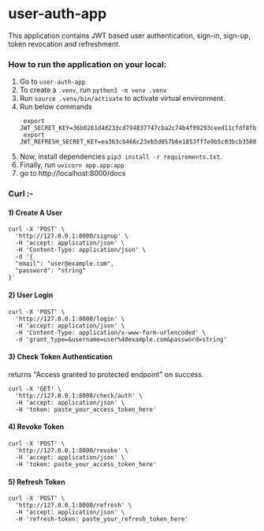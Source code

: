 # user-auth-app
This application contains JWT based user authentication, sign-in, sign-up, token revocation and refreshment.


### How to run the application on your local:
1. Go to ```user-auth-app```
2. To create a ```.venv```, run ```python3 -m venv .venv```
3. Run ```source .venv/bin/activate``` to activate virtual environment.
4. Run below commands
   ```
    export JWT_SECRET_KEY=36b0261d4d233cd794837747cba2c74b4f09293ceed11cfdf8fb1ea09dffaca9
    export JWT_REFRESH_SECRET_KEY=ea363cb466c23eb5d057b6e1853ff7e9b5c03bcb35805e36af86b22d451bf228
   ```
7. Now, install dependencies ```pip3 install -r requirements.txt```.
8. Finally, run ```uvicorn app.app:app```
9. go to http://localhost:8000/docs

### Curl :-

#### 1) Create A User
```
curl -X 'POST' \
  'http://127.0.0.1:8000/signup' \
  -H 'accept: application/json' \
  -H 'Content-Type: application/json' \
  -d '{
  "email": "user@example.com",
  "password": "string"
}'
```

#### 2) User Login
```
curl -X 'POST' \
  'http://127.0.0.1:8000/login' \
  -H 'accept: application/json' \
  -H 'Content-Type: application/x-www-form-urlencoded' \
  -d 'grant_type=&username=user%40example.com&password=string'
```

#### 3) Check Token Authentication
returns "Access granted to protected endpoint" on success.
```
curl -X 'GET' \
  'http://127.0.0.1:8000/check/auth' \
  -H 'accept: application/json' \
  -H 'token: paste_your_access_token_here'
```

#### 4) Revoke Token

```
curl -X 'POST' \
  'http://127.0.0.1:8000/revoke' \
  -H 'accept: application/json' \
  -H 'token: paste_your_access_token_here'
```

#### 5) Refresh Token

```
curl -X 'POST' \
  'http://127.0.0.1:8000/refresh' \
  -H 'accept: application/json' \
  -H 'refresh-token: paste_your_refresh_token_here'
```

